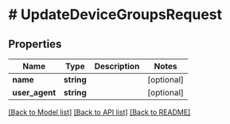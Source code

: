 # # UpdateDeviceGroupsRequest

## Properties

Name | Type | Description | Notes
------------ | ------------- | ------------- | -------------
**name** | **string** |  | [optional]
**user_agent** | **string** |  | [optional]

[[Back to Model list]](../../README.md#models) [[Back to API list]](../../README.md#endpoints) [[Back to README]](../../README.md)
